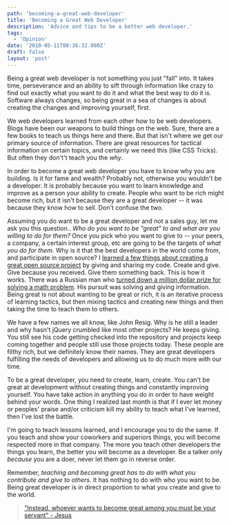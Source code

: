 ```yaml
---
path: 'becoming-a-great-web-developer'
title: 'Becoming a Great Web Developer'
description: 'Advice and tips to be a better web developer.'
tags:
  - 'Opinion'
date: '2010-05-11T08:36:32.000Z'
draft: false
layout: 'post'
---
```


Being a great web developer is not something you just "fall" into. It takes time, perseverance and an ability to sift through information like crazy to find out exactly what you want to do it and what the best way to do it is. Software always changes, so being great in a sea of changes is about creating the changes and improving yourself, first.

We web developers learned from each other how to be web developers. Blogs have been our weapons to build things on the web. Sure, there are a few books to teach us things here and there. But that isn't where we get our primary source of information. There are great resources for tactical information on certain topics, and certainly we need this (like CSS Tricks). But often they don't't teach you the _why_.

In order to become a great web developer you have to know why you are building. Is it for fame and wealth? Probably not, otherwise you wouldn't be a developer. It is probably because you want to learn knowledge and improve as a person your ability to create. People who want to be rich might become rich, but it isn't because they are a great developer -- it was because they know how to sell. Don't confuse the two.

Assuming you do want to be a great developer and not a sales guy, let me ask you this question.. _Who do you want to be "great" to and what are you willing to do for them?_ Once you pick who you want to give to -- your peers, a company, a certain interest group, etc are going to be the targets of _what you do for them_. Why is it that the best developers in the world come from, and participate in open source? I [learned a few things about creating a great open source project](/5-things-learned-from-coding-open-source) by giving and sharing my code. Create and give. Give because you received. Give them something back. This is how it works. There was a Russian man who [turned down a million dollar prize for solving a math problem](http://www.telegraph.co.uk/news/worldnews/europe/russia/7530771/Russian-maths-genius-may-turn-down-1m-prize.html). His pursuit was solving and giving information. Being great is not about wanting to be great or rich, it is an iterative process of learning tactics, but then mixing tactics and creating new things and then taking the time to teach them to others.

We have a few names we all know, like John Resig. Why is he still a leader and why hasn't jQuery crumbled like most other projects? He keeps giving. You still see his code getting checked into the repository and projects keep coming together and people still use those projects today. These people are filthy rich, but we definitely know their names. They are great developers fulfilling the needs of developers and allowing us to do much more with our time.

To be a great developer, you need to create, learn, create. You can't be great at development without creating things and constantly improving yourself. You have take action in anything you do in order to have weight behind your words. One thing I realized last month is that if I ever let money or peoples' praise and/or criticism kill my ability to teach what I've learned, then I've lost the battle.

I'm going to teach lessons learned, and I encourage you to do the same. If you teach and show your coworkers and superiors things, you will become respected more in that company. The more you teach other developers the things you learn, the better you will become as a developer. Be a talker only _because_ you are a doer, never let them go in reverse order.

Remember, _teaching and becoming great has to do with what you contribute and give to others_. It has nothing to do with who you want to be. Being great developer is in direct proportion to what you create and give to the world.

> ["Instead, whoever wants to become great among you must be your servant" - Jesus](https://www.biblegateway.com/passage/?search=Matthew+20%3A26-28&version=NIV)

